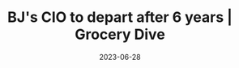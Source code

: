 ---
category:
- .nan
date: 2023-06-28
keyword_suggestion: ubuntu install docker
post_inspiration: https://www.grocerydive.com/news/BJs-Wholesale-Club-CIO-Scott-Kessler-departs/650928/
silot_terms: digital automation
title: BJ's CIO to depart after 6 years | Grocery Dive
---